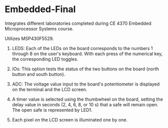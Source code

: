 # Embedded-Final

Integrates different laboratories completed during CE 4370 Embedded Microprocessor Systems course. 

Utilizes MSP430F5529.

1. LEDS: Each of the LEDs on the board corresponds to the numbers 1 through 8 on the user's keyboard. With each press of the numerical key, the corresponding LED toggles.

2. IOs: This option tests the status of the two buttons on the board (north button and south button).

3. ADC: The voltage value input to the board's potentiometer is displayed on the terminal and the LCD screen.

4. A timer value is selected using the thumbwheel on the board, setting the delay value in seconds (2, 4, 6, 8, or 10 s) that a safe will remain open. The open safe is represented by LED1.

5. Each pixel on the LCD screen is illuminated one by one.
